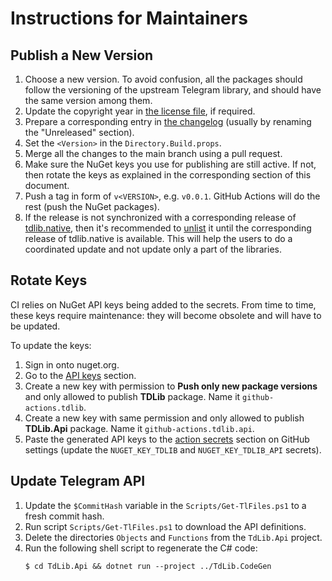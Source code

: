 Instructions for Maintainers
============================

Publish a New Version
---------------------

1. Choose a new version. To avoid confusion, all the packages should follow the versioning of the upstream Telegram library, and should have the same version among them.
2. Update the copyright year in [the license file][license], if required.
3. Prepare a corresponding entry in [the changelog][changelog] (usually by renaming the "Unreleased" section).
4. Set the `<Version>` in the `Directory.Build.props`.
5. Merge all the changes to the main branch using a pull request.
6. Make sure the NuGet keys you use for publishing are still active. If not, then rotate the keys as explained in the corresponding section of this document.
7. Push a tag in form of `v<VERSION>`, e.g. `v0.0.1`. GitHub Actions will do the rest (push the NuGet packages).
8. If the release is not synchronized with a corresponding release of [tdlib.native][], then it's recommended to [unlist][docs.unlist] it until the corresponding release of tdlib.native is available. This will help the users to do a coordinated update and not update only a part of the libraries.

Rotate Keys
-----------

CI relies on NuGet API keys being added to the secrets. From time to time, these keys require maintenance: they will become obsolete and will have to be updated.

To update the keys:

1. Sign in onto nuget.org.
2. Go to the [API keys][nuget.api-keys] section.
3. Create a new key with permission to **Push only new package versions** and only allowed to publish **TDLib** package. Name it `github-actions.tdlib`.
4. Create a new key with same permission and only allowed to publish **TDLib.Api** package. Name it `github-actions.tdlib.api`.
5. Paste the generated API keys to the [action secrets][github.secrets] section on GitHub settings (update the `NUGET_KEY_TDLIB` and `NUGET_KEY_TDLIB_API` secrets).

Update Telegram API
-------------------

1. Update the `$CommitHash` variable in the `Scripts/Get-TlFiles.ps1` to a fresh commit hash.
2. Run script `Scripts/Get-TlFiles.ps1` to download the API definitions.
3. Delete the directories `Objects` and `Functions` from the `TdLib.Api` project.
4. Run the following shell script to regenerate the C# code:
   ```console
   $ cd TdLib.Api && dotnet run --project ../TdLib.CodeGen
   ```

[changelog]: ./CHANGELOG.md
[docs.unlist]: https://docs.microsoft.com/en-us/nuget/nuget-org/policies/deleting-packages#unlisting-a-package
[github.secrets]: https://github.com/egramtel/tdsharp/settings/secrets/actions
[license]: ./LICENSE
[nuget.api-keys]: https://www.nuget.org/account/apikeys
[tdlib.native]: https://github.com/ForNeVeR/tdlib.native
